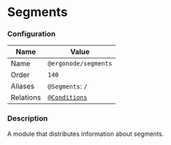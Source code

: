 # Segments

### Configuration

| Name          | Value                    |
|---------------|--------------------------|
| Name          | `@ergonode/segments`   |
| Order         | `140`                     |
| Aliases       | `@Segments`: `/`       |
| Relations     | [`@Conditions`][module-conditions] |

### Description

A module that distributes information about segments.

[module-conditions]: frontend/modules/conditions